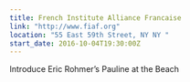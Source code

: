 ```yaml
---
title: French Institute Alliance Francaise
link: "http://www.fiaf.org"
location: "55 East 59th Street, NY NY "
start_date: 2016-10-04T19:30:00Z 
---
```

Introduce Eric Rohmer’s Pauline at the Beach


